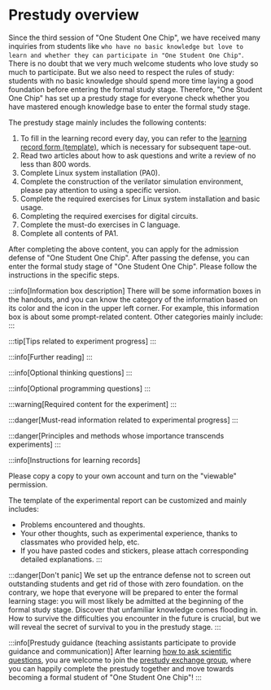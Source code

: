 # Prestudy overview

<!-- 从第三期"一生一芯"开始, 我们收到了很多同学类似`我零基础, 但很热爱学习, 能否参加"一生一芯"`的询问.
毫无疑问, 我们非常欢迎如此热爱学习的同学参加.
但我们也需要尊重学习的规律: 零基础的同学按道理就应该花更多的时间把基础打好, 然后再进入正式的学习阶段.
因此"一生一芯"设置了预学习阶段, 供大家检查自己是否已经掌握了足够的知识基础来进入正式的学习阶段. -->

Since the third session of "One Student One Chip", we have received many inquiries from students like `who have no basic knowledge but love to learn and whether they can participate in "One Student One Chip"`. There is no doubt that we very much welcome students who love study so much to participate. But we also need to respect the rules of study: students with no basic knowledge should spend more time laying a good foundation before entering the formal study stage. Therefore, "One Student One Chip" has set up a prestudy stage for everyone check whether you have mastered enough knowledge base to enter the formal study stage.

<!-- 预学习阶段主要包含以下内容:
1. 每天填写学习记录, 可参考[学习记录表(模板)](https://docs.qq.com/sheet/DT2RPaWFzVGlzaG1T)，这是后续流片所必须的
1. 阅读两篇关于如何提问的文章, 编写一篇不少于800字的读后感
1. 完成Linux系统安装(PA0)
1. 完成verilator仿真环境搭建,注意使用特定版本
1. 完成Linux系统安装和基本使用部分的必做习题
1. 完成数字电路必做习题
1. 完成C语言必做习题
1. 完成PA1所有内容 -->

The prestudy stage mainly includes the following contents:
1. To fill in the learning record every day, you can refer to the [learning record form (template)](https://docs.qq.com/sheet/DT2RPaWFzVGlzaG1T), which is necessary for subsequent tape-out.
1. Read two articles about how to ask questions and write a review of no less than 800 words.
1. Complete Linux system installation (PA0).
1. Complete the construction of the verilator simulation environment, please pay attention to using a specific version.
1. Complete the required exercises for Linux system installation and basic usage.
1. Completing the required exercises for digital circuits.
1. Complete the must-do exercises in C language.
1. Complete all contents of PA1.

<!--
预学习的过程可以参考[第五期一生一芯系列视频](https://space.bilibili.com/2107852263/channel/collectiondetail?sid=690279)来学习，学习的过程中就可以动手实践了.
-->
<!--
完成上述内容后, 你就可以申请"一生一芯"入学答辩, 通过答辩即可进入"一生一芯"的正式学习阶段.
具体步骤请按照讲义指导操作. -->

After completing the above content, you can apply for the admission defense of "One Student One Chip". After passing the defense, you can enter the formal study stage of "One Student One Chip". Please follow the instructions in the specific steps.

<!-- #### hint::信息框说明
讲义中会出现一些信息框, 根据其颜色和左上角的图标可以得知信息的类别.
例如本信息框就是一些提示相关的内容. 其它类别主要还有
#### flag::实验进度相关的提示
>
#### comment::扩展阅读
>
#### question::选做思考题
>
#### option::选做编程题
>
#### todo::实验必做内容
>
#### danger::实验进度相关的必读信息
>
#### caution::重要性超越实验的原则与方法
-->

:::info[Information box description]
There will be some information boxes in the handouts, and you can know the category of the information based on its color and the icon in the upper left corner. For example, this information box is about some prompt-related content. Other categories mainly include:
:::

:::tip[Tips related to experiment progress]
:::
<!-- -->
:::info[Further reading]
:::
>
<!-- -->
:::info[Optional thinking questions]
:::
>
<!-- -->
:::info[Optional programming questions]
:::
>
<!-- -->
:::warning[Required content for the experiment]
:::
>
<!-- -->
:::danger[Must-read information related to experimental progress]
:::
>
<!-- -->
:::danger[Principles and methods whose importance transcends experiments]
:::

<!-- #### comment::学习记录须知
>
请大家复制一份到自己的账号，并打开 “可查看” 权限
>
实验报告的模板可自定义，主要包括：
 * 遇到的问题和思考
 * 你的其它想法, 例如实验心得, 对提供帮助的同学的感谢等
 * 如果有粘贴代码和贴图，请附上对应的详细解释 -->
:::info[Instructions for learning records]
>
Please copy a copy to your own account and turn on the "viewable" permission.
>
The template of the experimental report can be customized and mainly includes:
* Problems encountered and thoughts.
* Your other thoughts, such as experimental experience, thanks to classmates who provided help, etc.
* If you have pasted codes and stickers, please attach corresponding detailed explanations.
:::
<!-- #### caution::不用慌
我们设置入学答辩, 并不是为了筛选出优秀的同学, 而把零基础的同学刷掉;
相反, 我们是希望大家做好进入正式学习阶段的准备:
你很可能会在正式学习阶段的一开始就发现陌生的知识像潮水一般涌来.
如何在将来遇到的困难中存活下来是至关重要的,
但我们在预学习阶段就会给大家透露存活的秘诀. -->

:::danger[Don't panic]
We set up the entrance defense not to screen out outstanding students and get rid of those with zero foundation. on the contrary, we hope that everyone will be prepared to enter the formal learning stage: you will most likely be admitted at the beginning of the formal study stage. Discover that unfamiliar knowledge comes flooding in. How to survive the difficulties you encounter in the future is crucial, but we will reveal the secret of survival to you in the prestudy stage.
:::
<!-- #### info::预学习指导（助教参与，提供指导和交流）
在学会[如何科学提问](./a.md)之后，欢迎加入[预学习交流群](https://docs.qq.com/doc/DSU1teVZLR1hDcG9P)，在这里一起愉快地完成预学习，向成为一生一芯正式学员迈进！ -->

:::info[Prestudy guidance (teaching assistants participate to provide guidance and communication)]
After learning [how to ask scientific questions](./a.md), you are welcome to join the [prestudy exchange group](https://docs.qq.com/doc/DSU1teVZLR1hDcG9P), where you can happily complete the prestudy together and move towards becoming a formal student of "One Student One Chip"!
:::
